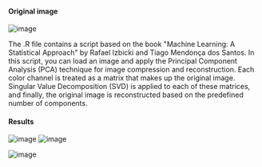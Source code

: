 #### Original image
![image](https://github.com/lasilva0/PCA-For-Image-Compression/assets/43590682/7155142c-a28c-4931-8ec6-9ae874c45e75)

The .R file contains a script based on the book "Machine Learning: A Statistical Approach" by Rafael Izbicki and Tiago Mendonça dos Santos. 
In this script, you can load an image and apply the Principal Component Analysis (PCA) technique for image compression and reconstruction. 
Each color channel is treated as a matrix that makes up the original image. 
Singular Value Decomposition (SVD) is applied to each of these matrices, and finally, the original image is reconstructed based on the predefined number of components.

#### Results

![image](https://github.com/lasilva0/PCA-For-Image-Compression/assets/43590682/6026c9c1-2bc5-450f-a87b-6f70999b7284)
![image](https://github.com/lasilva0/PCA-For-Image-Compression/assets/43590682/50baa015-6e33-4f62-9b9d-4858ccb21860)

![image](https://github.com/lasilva0/PCA-For-Image-Compression/assets/43590682/0569c074-ba5d-4d48-94be-4e6ef72bacb9)

